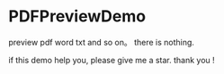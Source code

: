 # PDFPreviewDemo
preview pdf word txt and so on。
there is nothing.

if this demo help you, please give me a star. thank you !
